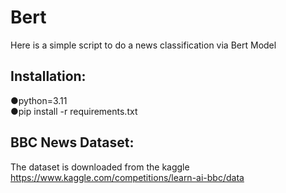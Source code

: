 # Bert
Here is a simple script to do a news classification via Bert Model   

## Installation:  

●python=3.11  
●pip install -r requirements.txt 

## BBC News Dataset:
The dataset is downloaded from the kaggle
https://www.kaggle.com/competitions/learn-ai-bbc/data   

